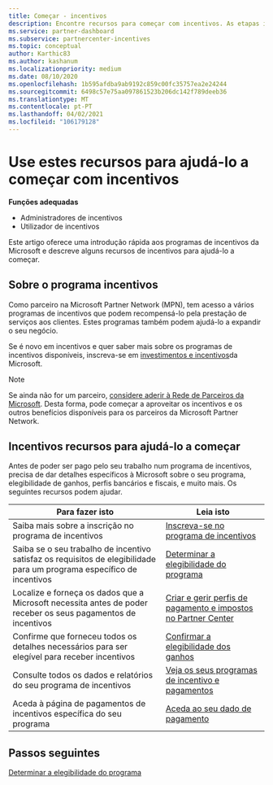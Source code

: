 ```yaml
---
title: Começar - incentivos
description: Encontre recursos para começar com incentivos. As etapas incluem confirmar que cumpre os requisitos de elegibilidade e submeter dados bancários, fiscais e de pagamento.
ms.service: partner-dashboard
ms.subservice: partnercenter-incentives
ms.topic: conceptual
author: Karthic83
ms.author: kashanum
ms.localizationpriority: medium
ms.date: 08/10/2020
ms.openlocfilehash: 1b595afdba9ab9192c859c00fc35757ea2e24244
ms.sourcegitcommit: 6498c57e75aa097861523b206dc142f789deeb36
ms.translationtype: MT
ms.contentlocale: pt-PT
ms.lasthandoff: 04/02/2021
ms.locfileid: "106179128"
---
```

# <a name="use-these-resources-to-help-you-get-started-with-incentives"></a>Use estes recursos para ajudá-lo a começar com incentivos

**Funções adequadas**

- Administradores de incentivos
- Utilizador de incentivos

Este artigo oferece uma introdução rápida aos programas de incentivos da Microsoft e descreve alguns recursos de incentivos para ajudá-lo a começar.

## <a name="about-the-incentives-program"></a>Sobre o programa incentivos

Como parceiro na Microsoft Partner Network (MPN), tem acesso a vários programas de incentivos que podem recompensá-lo pela prestação de serviços aos clientes. Estes programas também podem ajudá-lo a expandir o seu negócio.

Se é novo em incentivos e quer saber mais sobre os programas de incentivos disponíveis, inscreva-se em [investimentos e incentivos](https://partner.microsoft.com/membership/partner-incentives)da Microsoft.

> [!NOTE]
> Se ainda não for um parceiro, [considere aderir à Rede de Parceiros da Microsoft](https://partner.microsoft.com/membership). Desta forma, pode começar a aproveitar os incentivos e os outros benefícios disponíveis para os parceiros da Microsoft Partner Network.  

## <a name="incentives-resources-to-help-you-get-started"></a>Incentivos recursos para ajudá-lo a começar

Antes de poder ser pago pelo seu trabalho num programa de incentivos, precisa de dar detalhes específicos à Microsoft sobre o seu programa, elegibilidade de ganhos, perfis bancários e fiscais, e muito mais. Os seguintes recursos podem ajudar.

|  **Para fazer isto**  |  **Leia isto**  |
|--------------|-----------|
| Saiba mais sobre a inscrição no programa de incentivos | [Inscreva-se no programa de incentivos](incentives-enroll.md)  |
| Saiba se o seu trabalho de incentivo satisfaz os requisitos de elegibilidade para um programa específico de incentivos | [Determinar a elegibilidade do programa](incentives-determined-your-program-eligibility.md)  |
| Localize e forneça os dados que a Microsoft necessita antes de poder receber os seus pagamentos de incentivos | [Criar e gerir perfis de pagamento e impostos no Partner Center](incentives-create-and-manage-your-payout-and-tax-profiles.md)  |
| Confirme que forneceu todos os detalhes necessários para ser elegível para receber incentivos | [Confirmar a elegibilidade dos ganhos](incentives-confirm-your-earnings-eligibility.md)  |
| Consulte todos os dados e relatórios do seu programa de incentivos | [Veja os seus programas de incentivo e pagamentos](understand-incentive-payouts.md)  |
| Aceda à página de pagamentos de incentivos específica do seu programa | [Aceda ao seu dado de pagamento](payout-statement.md)  |

## <a name="next-steps"></a>Passos seguintes

[Determinar a elegibilidade do programa](incentives-determined-your-program-eligibility.md)